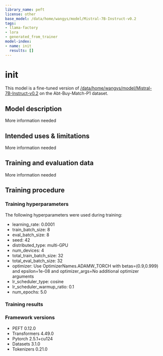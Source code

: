 ```yaml
---
library_name: peft
license: other
base_model: /data/home/wangys/model/Mistral-7B-Instruct-v0.2
tags:
- llama-factory
- lora
- generated_from_trainer
model-index:
- name: init
  results: []
---
```


<!-- This model card has been generated automatically according to the information the Trainer had access to. You
should probably proofread and complete it, then remove this comment. -->

# init

This model is a fine-tuned version of [/data/home/wangys/model/Mistral-7B-Instruct-v0.2](https://huggingface.co//data/home/wangys/model/Mistral-7B-Instruct-v0.2) on the Abt-Buy-Match-P1 dataset.

## Model description

More information needed

## Intended uses & limitations

More information needed

## Training and evaluation data

More information needed

## Training procedure

### Training hyperparameters

The following hyperparameters were used during training:
- learning_rate: 0.0001
- train_batch_size: 8
- eval_batch_size: 8
- seed: 42
- distributed_type: multi-GPU
- num_devices: 4
- total_train_batch_size: 32
- total_eval_batch_size: 32
- optimizer: Use OptimizerNames.ADAMW_TORCH with betas=(0.9,0.999) and epsilon=1e-08 and optimizer_args=No additional optimizer arguments
- lr_scheduler_type: cosine
- lr_scheduler_warmup_ratio: 0.1
- num_epochs: 5.0

### Training results



### Framework versions

- PEFT 0.12.0
- Transformers 4.49.0
- Pytorch 2.5.1+cu124
- Datasets 3.1.0
- Tokenizers 0.21.0